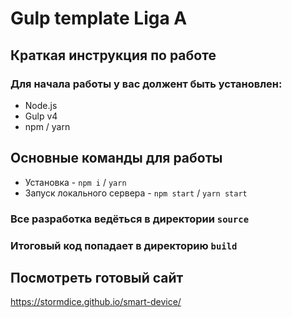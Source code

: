 # Gulp template Liga A
## Краткая инструкция по работе
### Для начала работы у вас должент быть установлен:
* Node.js
* Gulp v4
* npm / yarn
## Основные команды для работы
* Установка - `npm i` / `yarn`
* Запуск локального сервера - `npm start` / `yarn start`
### Все разработка ведёться в директории `source`
### Итоговый код попадает в директорию `build`

## Посмотреть готовый сайт
https://stormdice.github.io/smart-device/
